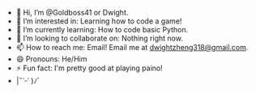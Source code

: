 - 👋 Hi, I’m @Goldboss41 or Dwight.
- 👀 I’m interested in: Learning how to code a game!
- 🌱 I’m currently learning: How to code basic Python.
- 💞️ I’m looking to collaborate on: Nothing right now.
- 📫 How to reach me: Email! Email me at dwightzheng318@gmail.com.
- 😄 Pronouns: He/Him
- ⚡ Fun fact: I'm pretty good at playing paino!
- |˶˙ᵕ˙ )ﾉﾞ

<!---
Goldboss41/Goldboss41 is a ✨ special ✨ repository because its `README.md` (this file) appears on your GitHub profile.
You can click the Preview link to take a look at your changes.
--->
